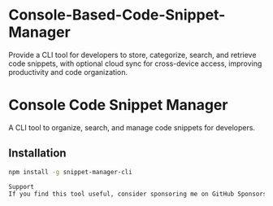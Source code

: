 # Console-Based-Code-Snippet-Manager
Provide a CLI tool for developers to store, categorize, search, and retrieve code snippets, with optional cloud sync for cross-device access, improving productivity and code organization.
# Console Code Snippet Manager
A CLI tool to organize, search, and manage code snippets for developers.

## Installation
```bash
npm install -g snippet-manager-cli

Support
If you find this tool useful, consider sponsoring me on GitHub Sponsors!: https://github.com/loigaak
